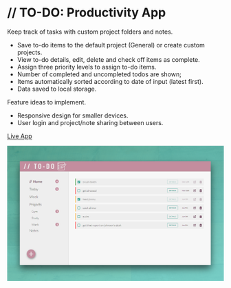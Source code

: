 # // TO-DO: Productivity App

Keep track of tasks with custom project folders and notes.

- Save to-do items to the default project (General) or create custom projects.
- View to-do details, edit, delete and check off items as complete.
- Assign three priority levels to assign to-do items.
- Number of completed and uncompleted todos are shown;
- Items automatically sorted according to date of input (latest first).
- Data saved to local storage.

Feature ideas to implement.

- Responsive design for smaller devices.
- User login and project/note sharing between users.

[Live App](https://bscottnz.github.io/todo/)

![alt text](https://raw.githubusercontent.com/bscottnz/todo/master/todo.png "App Preview")
